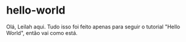 # hello-world
Olá, Leilah aqui. Tudo isso foi feito apenas para seguir o tutorial "Hello World", então vai como está.
